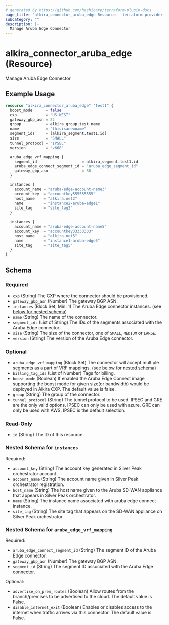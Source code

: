 ```yaml
---
# generated by https://github.com/hashicorp/terraform-plugin-docs
page_title: "alkira_connector_aruba_edge Resource - terraform-provider-alkira"
subcategory: ""
description: |-
  Manage Aruba Edge Connector
---
```


# alkira_connector_aruba_edge (Resource)

Manage Aruba Edge Connector

## Example Usage

```terraform
resource "alkira_connector_aruba_edge" "test1" {
  boost_mode      = false
  cxp             = "US-WEST"
  gateway_gbp_asn = 22
  group           = alkira_group.test.name
  name            = "thisisanewname"
  segment_ids     = [alkira_segment.test1.id]
  size            = "SMALL"
  tunnel_protocol = "IPSEC"
  version         = "v668"

  aruba_edge_vrf_mapping {
    segment_id                    = alkira_segment.test1.id
    aruba_edge_connect_segment_id = "aruba_edge_segment_id"
    gateway_gbp_asn               = 88
  }

  instances {
    account_name = "aruba-edge-account-name3"
    account_key  = "accountkey555555555"
    host_name    = "alkira.net2"
    name         = "instance2-aruba-edge1"
    site_tag     = "site_tag2"
  }

  instances {
    account_name = "aruba-edge-account-name5"
    account_key  = "accountkey33333333"
    host_name    = "alkira.net5"
    name         = "instance1-aruba-edge5"
    site_tag     = "site_tag5"
  }
}
```

<!-- schema generated by tfplugindocs -->
## Schema

### Required

- `cxp` (String) The CXP where the connector should be provisioned.
- `gateway_gbp_asn` (Number) The gateway BGP ASN.
- `instances` (Block Set, Min: 1) The Aruba Edge connector instances. (see [below for nested schema](#nestedblock--instances))
- `name` (String) The name of the connector.
- `segment_ids` (List of String) The IDs of the segments associated with the Aruba Edge connector.
- `size` (String) The size of the connector, one of `SMALL`, `MEDIUM` or `LARGE`.
- `version` (String) The version of the Aruba Edge connector.

### Optional

- `aruba_edge_vrf_mapping` (Block Set) The connector will accept multiple segments as a part of VRF mappings. (see [below for nested schema](#nestedblock--aruba_edge_vrf_mapping))
- `billing_tag_ids` (List of Number) Tags for billing.
- `boost_mode` (Boolean) If enabled the Aruba Edge Connect image supporting the boost mode for given size(or bandwidth) would be deployed in Alkira CXP. The default value is false.
- `group` (String) The group of the connector.
- `tunnel_protocol` (String) The tunnel protocol to be used. IPSEC and GRE are the only valid options. IPSEC can only be used with azure. GRE can only be used with AWS. IPSEC is the default selection.

### Read-Only

- `id` (String) The ID of this resource.

<a id="nestedblock--instances"></a>
### Nested Schema for `instances`

Required:

- `account_key` (String) The account key generated in Silver Peak orchestrator account.
- `account_name` (String) The account name given in Silver Peak orchestrator registration.
- `host_name` (String) The host name given to the Aruba SD-WAN appliance that appears in Silver Peak orchestrator.
- `name` (String) The instance name associated with aruba edge connect instance.
- `site_tag` (String) The site tag that appears on the SD-WAN appliance on Silver Peak orchestrator


<a id="nestedblock--aruba_edge_vrf_mapping"></a>
### Nested Schema for `aruba_edge_vrf_mapping`

Required:

- `aruba_edge_connect_segment_id` (String) The segment ID of the Aruba Edge connector.
- `gateway_gbp_asn` (Number) The gateway BGP ASN.
- `segment_id` (String) The segment ID associated with the Aruba Edge connector.

Optional:

- `advertise_on_prem_routes` (Boolean) Allow routes from the branch/premises to be advertised to the cloud. The default value is False.
- `disable_internet_exit` (Boolean) Enables or disables access to the internet when traffic arrives via this connector. The default value is False.



